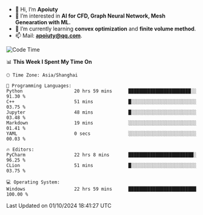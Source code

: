 - 👋 Hi, I’m **Apoiuty**
- 👀 I’m interested in **AI for CFD, Graph Neural Network, Mesh Genearation with ML.**
- 🌱 I’m currently learning **convex optimization** and **finite volume method**.
- 📫 Mail: **apoiuty@qq.com**.


<!--START_SECTION:waka-->
![Code Time](http://img.shields.io/badge/Code%20Time-1%2C285%20hrs-blue)

📊 **This Week I Spent My Time On** 

```text
🕑︎ Time Zone: Asia/Shanghai

💬 Programming Languages: 
Python                   20 hrs 59 mins      ███████████████████████░░   91.30 % 
C++                      51 mins             █░░░░░░░░░░░░░░░░░░░░░░░░   03.75 % 
Jupyter                  48 mins             █░░░░░░░░░░░░░░░░░░░░░░░░   03.48 % 
Markdown                 19 mins             ░░░░░░░░░░░░░░░░░░░░░░░░░   01.41 % 
YAML                     0 secs              ░░░░░░░░░░░░░░░░░░░░░░░░░   00.03 % 

🔥 Editors: 
PyCharm                  22 hrs 8 mins       ████████████████████████░   96.25 % 
CLion                    51 mins             █░░░░░░░░░░░░░░░░░░░░░░░░   03.75 % 

💻 Operating System: 
Windows                  22 hrs 59 mins      █████████████████████████   100.00 % 
```


 Last Updated on 01/10/2024 18:41:27 UTC
<!--END_SECTION:waka-->



<!---
Apoiuty/Apoiuty is a ✨ special ✨ repository because its `README.md` (this file) appears on your GitHub profile.
You can click the Preview link to take a look at your changes.
--->
